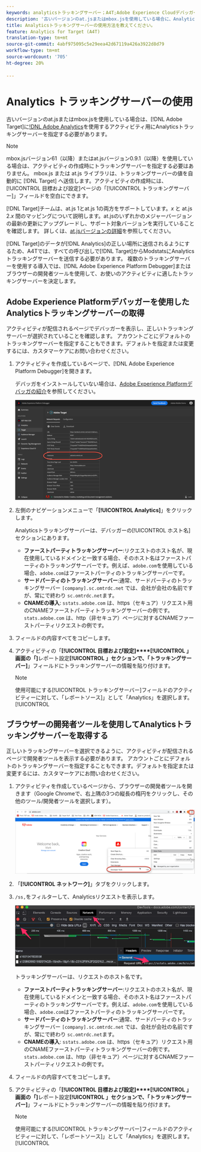 ```yaml
---
keywords: analyticsトラッキングサーバー；A4T;Adobe Experience Cloudデバッガー；Adobe Experience Platformデバッガー；レポートソース；開発者ツール
description: '古いバージョンのat.jsまたはmbox.jsを使用している場合に、Analyticsをターゲットに使用するアクティビティ(A4T)に対してAnalyticsトラッキングサーバーを指定する方法を説明します。 '
title: Analyticsトラッキングサーバーの使用方法を教えてください。
feature: Analytics for Target (A4T)
translation-type: tm+mt
source-git-commit: 4abf975095c5e29eea42d67119a426a3922d8d79
workflow-type: tm+mt
source-wordcount: '705'
ht-degree: 20%

---
```



# Analytics トラッキングサーバーの使用

古いバージョンのat.jsまたはmbox.jsを使用している場合は、[!DNL Adobe Target]に[!DNL Adobe Analytics](A4T)を使用するアクティビティ用にAnalyticsトラッキングサーバーを指定する必要があります。

>[!NOTE]
>
>mbox.jsバージョン61（以降）またはat.jsバージョン0.9.1（以降）を使用している場合は、アクティビティの作成時にトラッキングサーバーを指定する必要はありません。 mbox.js または at.js ライブラリは、トラッキングサーバーの値を自動的に [!DNL Target] へ送信します。アクティビティの作成時には、[!UICONTROL 目標および設定]ページの「[!UICONTROL トラッキングサーバー]」フィールドを空白にできます。
>
>[!DNL Target]チームは、at.js 1とat.js 1の両方をサポートしています。*x* と at.js 2.*x* 間のマッピングについて説明します。at.jsのいずれかのメジャーバージョンの最新の更新にアップグレードし、サポート対象バージョンを実行していることを確認します。 詳しくは、[at.jsバージョンの詳細](/help/c-implementing-target/c-implementing-target-for-client-side-web/target-atjs-versions.md)を参照してください。

[!DNL Target]のデータが[!DNL Analytics]の正しい場所に送信されるようにするため、A4Tでは、すべての呼び出しで[!DNL Target]からModstatsにAnalyticsトラッキングサーバーを送信する必要があります。 複数のトラッキングサーバーを使用する導入では、[!DNL Adobe Experience Platform Debugger]またはブラウザーの開発者ツールを使用して、お使いのアクティビティに適したトラッキングサーバーを決定します。

## Adobe Experience Platformデバッガーを使用したAnalyticsトラッキングサーバーの取得

アクティビティが配信されるページでデバッガーを表示し、正しいトラッキングサーバーが選択されていることを確認します。 アカウントごとにデフォルトのトラッキングサーバーを指定することもできます。デフォルトを指定または変更するには、カスタマーケアにお問い合わせください。

1. アクティビティを作成しているページで、[!DNL Adobe Experience Platform Debugger]を開きます。

   デバッガをインストールしていない場合は、[Adobe Experience Platformデバッガの紹介](https://experienceleague.adobe.com/docs/platform-learn/tutorials/data-ingestion/web-sdk/introduction-to-the-experience-platform-debugger.html)を参照してください。

   ![](assets/Screen_DebuggerTrackServ.png)

1. 左側のナビゲーションメニューで「**[!UICONTROL Analytics]**」をクリックします。

   Analyticsトラッキングサーバーは、デバッガーの[!UICONTROL ホスト名]セクションにあります。

   * **ファーストパーティトラッキングサーバー**:リクエストのホスト名が、現在使用しているドメインと一致する場合、そのホスト名はファーストパーティのトラッキングサーバーです。例えば、`adobe.com`を使用している場合、`adobe.com`はファーストパーティのトラッキングサーバーです。
   * **サードパーティのトラッキングサーバー**:通常、サードパーティのトラッキングサーバー `[company].sc.omtrdc.net` では、会社が会社の名前ですが、常にで終わり `sc.omtrdc.net`ます。
   * **CNAMEの導入**: `sstats.adobe.com` は、https（セキュア）リクエスト用のCNAMEファーストパーティトラッキングサーバーの例です。`stats.adobe.com` は、http（非セキュア）ページに対するCNAMEファーストパーティリクエストの例です。

1. フィールドの内容すべてをコピーします。

1. アクティビティの「**[!UICONTROL 目標および設定]****[!UICONTROL 」画面の「]**&#x200B;レポート設定&#x200B;**[!UICONTROL 」セクションで、「トラッキングサーバー]**」フィールドにトラッキングサーバーの情報を貼り付けます。

   >[!NOTE]
   >
   >使用可能にする[!UICONTROL トラッキングサーバー]フィールドのアクティビティーに対して、「レポートソース]」として「Analytics」を選択します。[!UICONTROL 

## ブラウザーの開発者ツールを使用してAnalyticsトラッキングサーバーを取得する

正しいトラッキングサーバーを選択できるように、アクティビティが配信されるページで開発者ツールを表示する必要があります。 アカウントごとにデフォルトのトラッキングサーバーを指定することもできます。デフォルトを指定または変更するには、カスタマーケアにお問い合わせください。

1. アクティビティを作成しているページから、ブラウザーの開発者ツールを開きます（Google Chromeで、右上隅の3つの縦長の楕円をクリックし、その他のツール/開発者ツールを選択します）。

   ![Chrome開発者ツール](/help/c-integrating-target-with-mac/a4t/assets/chrome-dev-tools.png)

1. 「**[!UICONTROL ネットワーク]**」タブをクリックします。

1. `/ss,`をフィルターして、Analyticsリクエストを表示します。

   ![/ss検索機能を備えたChrome開発者ツール](/help/c-integrating-target-with-mac/a4t/assets/chrome-search.png)

   トラッキングサーバーは、リクエストのホスト名です。

   * **ファーストパーティトラッキングサーバー**:リクエストのホスト名が、現在使用しているドメインと一致する場合、そのホスト名はファーストパーティのトラッキングサーバーです。例えば、`adobe.com`を使用している場合、`adobe.com`はファーストパーティのトラッキングサーバーです。
   * **サードパーティのトラッキングサーバー**:通常、サードパーティのトラッキングサーバー `[company].sc.omtrdc.net` では、会社が会社の名前ですが、常にで終わり `sc.omtrdc.net`ます。
   * **CNAMEの導入**: `sstats.adobe.com` は、https（セキュア）リクエスト用のCNAMEファーストパーティトラッキングサーバーの例です。`stats.adobe.com` は、http（非セキュア）ページに対するCNAMEファーストパーティリクエストの例です。

1. フィールドの内容すべてをコピーします。

1. アクティビティの「**[!UICONTROL 目標および設定]****[!UICONTROL 」画面の「]**&#x200B;レポート設定&#x200B;**[!UICONTROL 」セクションで、「トラッキングサーバー]**」フィールドにトラッキングサーバーの情報を貼り付けます。

   >[!NOTE]
   >
   >使用可能にする[!UICONTROL トラッキングサーバー]フィールドのアクティビティーに対して、「レポートソース]」として「Analytics」を選択します。[!UICONTROL 

